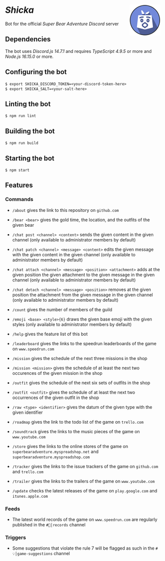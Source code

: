 # *Shicka* <img width="100" height="100" alt="" src="doc/logotypes/shicka-200x200.png" align="right"/>

Bot for the official *Super Bear Adventure* *Discord* server

## Dependencies

The bot uses *Discord.js 14.7.1* and requires *TypeScript 4.9.5* or more and *Node.js 16.15.0* or more.

## Configuring the bot

```shell
$ export SHICKA_DISCORD_TOKEN=<your-discord-token-here>
$ export SHICKA_SALT=<your-salt-here>
```

## Linting the bot

```shell
$ npm run lint
```

## Building the bot

```shell
$ npm run build
```

## Starting the bot

```shell
$ npm start
```

## Features

### Commands

- `/about` gives the link to this repository on `github.com`

- `/bear <bear>` gives the gold time, the location, and the outfits of the given bear

- `/chat post <channel> <content>` sends the given content in the given channel (only available to administrator members by default)

- `/chat patch <channel> <message> <content>` edits the given message with the given content in the given channel (only available to administrator members by default)

- `/chat attach <channel> <message> <position> <attachment>` adds at the given position the given attachment to the given message in the given channel (only available to administrator members by default)

- `/chat detach <channel> <message> <position>` removes at the given position the attachment from the given message in the given channel (only available to administrator members by default)

- `/count` gives the number of members of the guild

- `/emoji <base> <style>{6}` draws the given base emoji with the given styles (only available to administrator members by default)

- `/help` gives the feature list of this bot

- `/leaderboard` gives the links to the speedrun leaderboards of the game on `www.speedrun.com`

- `/mission` gives the schedule of the next three missions in the shop

- `/mission <mission>` gives the schedule of at least the next two occurences of the given mission in the shop

- `/outfit` gives the schedule of the next six sets of outfits in the shop

- `/outfit <outfit>` gives the schedule of at least the next two occurrences of the given outfit in the shop

- `/raw <type> <identifier>` gives the datum of the given type with the given identifier

- `/roadmap` gives the link to the todo list of the game on `trello.com`

- `/soundtrack` gives the links to the music pieces of the game on `www.youtube.com`

- `/store` gives the links to the online stores of the game on `superbearadventure.myspreadshop.net` and `superbearadventure.myspreadshop.com`

- `/tracker` gives the links to the issue trackers of the game on `github.com` and `trello.com`

- `/trailer` gives the links to the trailers of the game on `www.youtube.com`

- `/update` checks the latest releases of the game on `play.google.com` and `itunes.apple.com`

### Feeds

- The latest world records of the game on `www.speedrun.com` are regularly published in the `#🏅│records` channel

### Triggers

- Some suggestions that violate the rule 7 will be flagged as such in the `#💡│game-suggestions` channel
